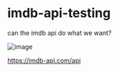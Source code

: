 # imdb-api-testing
can the imdb api do what we want?

![image](https://user-images.githubusercontent.com/50307506/171077580-56b930aa-4261-455c-a95f-aca0a7a76c7e.png)


https://imdb-api.com/api

